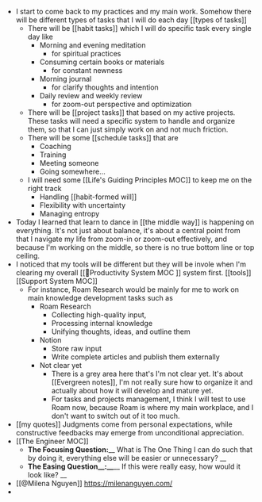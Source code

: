 - I start to come back to my practices and my main work. Somehow there will be different types of tasks that I will do each day [[types of tasks]]
    - There will be [[habit tasks]] which I will do specific task every single day like
        - Morning and evening meditation 
            - for spiritual practices
        - Consuming certain books or materials
            - for constant newness
        - Morning journal 
            - for clarify thoughts and intention
        - Daily review and weekly review 
            - for zoom-out perspective and optimization
    - There will be [[project tasks]] that based on my active projects. These tasks will need a specific system to handle and organize them, so that I can just simply work on and not much friction.
    - There will be some [[schedule tasks]] that are
        - Coaching
        - Training
        - Meeting someone
        - Going somewhere...
    - I will need some [[Life's Guiding Principles MOC]] to keep me on the right track
        - Handling [[habit-formed will]]
        - Flexibility with uncertainty
        - Managing entropy
- Today I learned that learn to dance in [[the middle way]] is happening on everything. It's not just about balance, it's about a central point from that I navigate my life from zoom-in or zoom-out effectively, and because I'm working on the middle, so there is no true bottom line or top ceiling.
- I noticed that my tools will be different but they will be invole when I'm clearing my overall [[🧭Productivity System MOC ]] system first. [[tools]] [[Support System MOC]]
    - For instance, Roam Research would be mainly for me to work on main knowledge development tasks such as
        - Roam Research
            - Collecting high-quality input, 
            - Processing internal knowledge
            - Unifying thoughts, ideas, and outline them
        - Notion
            - Store raw input
            - Write complete articles and publish them externally
        - Not clear yet
            - There is a grey area here that's I'm not clear yet. It's about [[Evergreen notes]], I'm not really sure how to organize it and actually about how it will develop and mature yet.
            - For tasks and projects management, I think I will test to use Roam now, because Roam is where my main workplace, and I don't want to switch out of it too much.
- [[my quotes]] Judgments come from personal expectations, while constructive feedbacks may emerge from unconditional appreciation.
- [[The Engineer MOC]]
    - **The Focusing Question:**__ What is The One Thing I can do such that by doing it, everything else will be easier or unnecessary? __ 
    - **The Easing Question__:__**__ If this were really easy, how would it look like? __
- [[@Milena Nguyen]] https://milenanguyen.com/
- 
